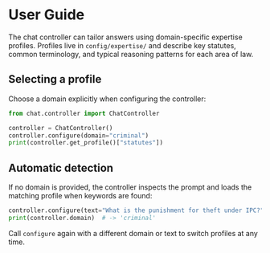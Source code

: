 # User Guide

The chat controller can tailor answers using domain-specific expertise profiles. Profiles live in `config/expertise/` and describe key statutes, common terminology, and typical reasoning patterns for each area of law.

## Selecting a profile

Choose a domain explicitly when configuring the controller:

```python
from chat.controller import ChatController

controller = ChatController()
controller.configure(domain="criminal")
print(controller.get_profile()["statutes"])
```

## Automatic detection

If no domain is provided, the controller inspects the prompt and loads the matching profile when keywords are found:

```python
controller.configure(text="What is the punishment for theft under IPC?")
print(controller.domain)  # -> 'criminal'
```

Call `configure` again with a different domain or text to switch profiles at any time.
